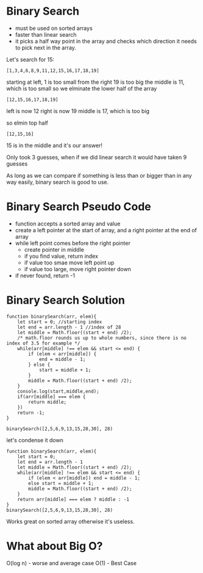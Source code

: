 # Binary Search

- must be used on sorted arrays
- faster than linear search
- it picks a half way point in the array and checks which direction it needs to pick next in the array.


Let's search for 15:

```
[1,3,4,6,8,9,11,12,15,16,17,18,19]
```

starting at left, 1 is too small
from the right 19 is too big
the middle is 11, which is too small so we elminate the lower half of the array

`[12,15,16,17,18,19]`

left is now 12
right is now 19
middle is 17, which is too big

so elmin top half

`[12,15,16]`

15 is in the middle and it's our answer!

Only took 3 guesses, when if we did linear search it would have taken 9 guesses

As long as we can compare if something is less than or bigger than in any way easily, binary search is good to use.

# Binary Search Pseudo Code
- function accepts a sorted array and value
- create a left pointer at the start of array, and a right pointer at the end of array
- while left point comes before the right pointer
    - create pointer in middle
    - if you find value, return index
    - if value too smae move left point up
    - if value too large, move right pointer down
- if never found, return -1

# Binary Search Solution

```
function binarySearch(arr, elem){
    let start = 0; //starting index
    let end = arr.length - 1 //index of 28
    let middle = Math.floor((start + end) /2);
    /* math.floor rounds us up to whole numbers, since there is no index of 3.5 for example */
    while(arr[middle] !== elem && start <= end) {
        if (elem < arr[middle]) {
            end = middle - 1;
        } else {
            start = middle + 1;
        }
        middle = Math.floor((start + end) /2);
    }
    console.log(start,middle,end);
    if(arr[middle] === elem {
        return middle;
    })
    return -1;
}

binarySearch([2,5,6,9,13,15,28,30], 28)
```

let's condense it down

```
function binarySearch(arr, elem){
    let start = 0;
    let end = arr.length - 1
    let middle = Math.floor((start + end) /2);
    while(arr[middle] !== elem && start <= end) {
        if (elem < arr[middle]) end = middle - 1;
        else start = middle + 1;
        middle = Math.floor((start + end) /2);
    }
    return arr[middle] === elem ? middle : -1
}
binarySearch([2,5,6,9,13,15,28,30], 28)
```

Works great on sorted array otherwise it's useless.

# What about Big O?

O(log n) - worse and average case
O(1) - Best Case